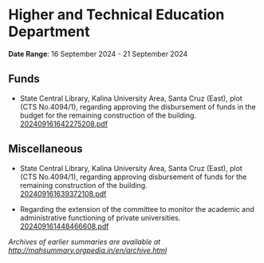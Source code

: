 # Higher and Technical Education Department

**Date Range**: 16 September 2024 - 21 September 2024


## Funds
- State Central Library, Kalina University Area, Santa Cruz (East), plot (CTS No.4094/1), regarding approving the disbursement of funds in the budget for the remaining construction of the building.\
  [202409161642275208.pdf](https://gr.maharashtra.gov.in/Site/Upload/Government%20Resolutions/English/202409161642275208.pdf)

## Miscellaneous
- State Central Library, Kalina University Area, Santa Cruz (East), plot (CTS No.4094/1), regarding approving disbursement of funds for the remaining construction of the building.\
  [202409161639372108.pdf](https://gr.maharashtra.gov.in/Site/Upload/Government%20Resolutions/English/202409161639372108.pdf)

- Regarding the extension of the committee to monitor the academic and administrative functioning of private universities.\
  [202409161448466608.pdf](https://gr.maharashtra.gov.in/Site/Upload/Government%20Resolutions/English/202409161448466608.pdf)


*Archives of earlier summaries are available at http://mahsummary.orgpedia.in/en/archive.html*
